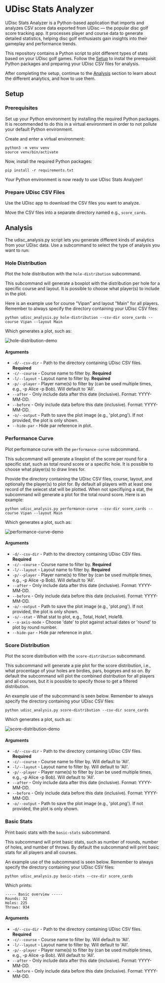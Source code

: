 # UDisc Stats Analyzer

UDisc Stats Analyzer is a Python-based application that imports and analyzes CSV
score data exported from UDisc — the popular disc golf score tracking app. It
processes player and course data to generate detailed statistics, helping disc
golf enthusiasts gain insights into their gameplay and performance trends.

This repository contains a Python script to plot different types of stats based
on your UDisc golf games. Follow the [Setup](#setup) to instal the prerequisit
Python packages and preparing your UDisc CSV files for analysis.

After completing the setup, continue to the [Analysis](#analysis) section to
learn about the different analytics, and how to use them.

## Setup

### Prerequisites

Set up your Python environment by installing the required Python packages. It is
recommended to do this in a virtual environment in order to not pollute your
default Python environment.

Create and enter a virtual environment:

```
python3 -m venv venv
source venv/bin/activate
```

Now, install the required Python packages:

```
pip install -r requirements.txt
```

Your Python environment is now ready to use UDisc Stats Analyzer!

### Prepare UDisc CSV Files

Use the UDisc app to download the CSV files you want to analyze.

Move the CSV files into a separate directory named e.g., `score_cards`.

## Analysis

The udisc_analysis.py script lets you generate different kinds of analytics from
your UDisc data. Use a subcommand to select the type of analysis you want to
run:

### Hole Distribution

Plot the hole distribution with the `hole-distribution` subcommand.

This subcommand will generate a boxplot with the distribution per hole for a
specific course and layout. It is possible to choose what player(s) to include
in the plot.

Here is an example use for course "Vipan" and layout "Main" for all players.
Remember to always specify the directory containing your UDisc CSV files:

```
python udisc_analysis.py hole-distribution --csv-dir score_cards --course Vipan --layout Main
```

Which generates a plot, such as:

![hole-distribution-demo](docs/hole-distribution-demo.png)

#### Arguments

- `-d/--csv-dir` - Path to the directory containing UDisc CSV files.
  **Required**
- `-c/--course` - Course name to filter by. **Required**
- `-l/--layout` - Layout name to filter by. **Required**
- `-p/--player` - Player name(s) to filter by (can be used multiple times,
  e.g., -p Alice -p Bob). Will default to 'All'.
- `--after` - Only include data after this date (inclusive). Format: YYYY-MM-DD.
- `--before` - Only include data before this date (inclusive). Format:
  YYYY-MM-DD.
- `-o/--output` - Path to save the plot image (e.g., 'plot.png'). If not
  provided, the plot is only shown.
- `--hide-par` - Hide par reference in plot.

### Performance Curve

Plot performance curve with the `performance-curve` subcommand.

This subcommand will generate a lineplot of the score per round for a specific
stat, such as total round score or a specific hole. It is possible to choose
what player(s) to draw lines for.

Provide the directory containing the UDisc CSV files, course, layout, and
optionally the player(s) to plot for. By default all players with at least one
record of the selecet stat will be plotted. When not specifiying a stat, the
subcommand will generate a plot for the total round score. Here is an example:

```
python udisc_analysis.py performance-curve --csv-dir score_cards --course Vipan --layout Main
```

Which generates a plot, such as:

![performance-curve-demo](docs/performance-curve-demo.png)

#### Arguments

- `-d/--csv-dir` - Path to the directory containing UDisc CSV files.
  **Required**
- `-c/--course` - Course name to filter by. **Required**
- `-l/--layout` - Layout name to filter by. **Required**
- `-p/--player` - Player name(s) to filter by (can be used multiple times,
  e.g., -p Alice -p Bob). Will default to 'All'.
- `--after` - Only include data after this date (inclusive). Format: YYYY-MM-DD.
- `--before` - Only include data before this date (inclusive). Format:
  YYYY-MM-DD.
- `-o/--output` - Path to save the plot image (e.g., 'plot.png'). If not
  provided, the plot is only shown.
- `-s/--stat` - What stat to plot, e.g., Total, Hole1, Hole18.
- `--x-axis-mode` - Choose 'date' to plot against actual dates or 'round' to
  plot by round number.
- `--hide-par` - Hide par reference in plot.

### Score Distribution

Plot the score distribution with the `score-distribution` subcommand.

This subcommand will generate a pie plot for the score distribution, i.e., what
procentage of your holes are birdies, pars, bogeyes and so on. By default the
subcommand will plot the combined distribution for all players and all courses,
but it is possible to specify those to get a filtered distribution.

An example use of the subcommand is seen below. Remember to always specify the
directory containing your UDisc CSV files:

```
python udisc_analysis.py score-distribution --csv-dir score_cards
```

Which generates a plot, such as:

![score-distribution-demo](docs/score-distribution-demo.png)

#### Arguments

- `-d/--csv-dir` - Path to the directory containing UDisc CSV files.
  **Required**
- `-c/--course` - Course name to filter by. Will default to 'All'.
- `-l/--layout` - Layout name to filter by. Will default to 'All'.
- `-p/--player` - Player name(s) to filter by (can be used multiple times,
  e.g., -p Alice -p Bob). Will default to 'All'.
- `--after` - Only include data after this date (inclusive). Format: YYYY-MM-DD.
- `--before` - Only include data before this date (inclusive). Format:
  YYYY-MM-DD.
- `-o/--output` - Path to save the plot image (e.g., 'plot.png'). If not
  provided, the plot is only shown.

### Basic Stats

Print basic stats with the `basic-stats` subcommand.

This subcommand will print basic stats, such as number of rounds, number of
holes, and number of throws. By default the subcommand will print basic stats
for all players and all courses.

An example use of the subcommand is seen below. Remember to always specify the
directory containing your UDisc CSV files:

```
python udisc_analysis.py basic-stats --csv-dir score_cards
```

Which prints:

```
----- Basic overview -----
Rounds: 32
Holes: 225
Throws: 934
```

#### Arguments

- `-d/--csv-dir` - Path to the directory containing UDisc CSV files.
  **Required**
- `-c/--course` - Course name to filter by. Will default to 'All'.
- `-l/--layout` - Layout name to filter by. Will default to 'All'.
- `-p/--player` - Player name(s) to filter by (can be used multiple times,
  e.g., -p Alice -p Bob). Will default to 'All'.
- `--after` - Only include data after this date (inclusive). Format: YYYY-MM-DD.
- `--before` - Only include data before this date (inclusive). Format:
  YYYY-MM-DD.
